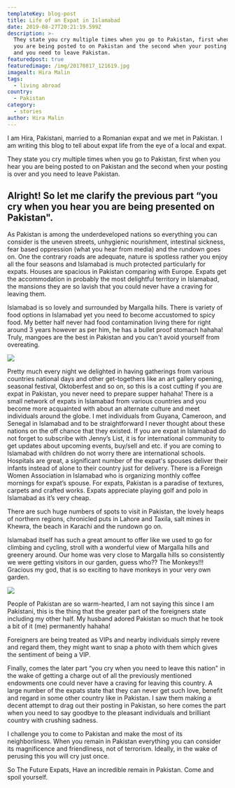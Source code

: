 ```yaml
---
templateKey: blog-post
title: Life of an Expat in Islamabad
date: 2019-08-27T20:21:19.599Z
description: >-
  They state you cry multiple times when you go to Pakistan, first when you hear
  you are being posted to on Pakistan and the second when your posting is over
  and you need to leave Pakistan.
featuredpost: true
featuredimage: /img/20170817_121619.jpg
imagealt: Hira Malin
tags:
  - living abroad
country:
  - Pakistan
category:
  - stories
author: Hira Malin
---
```

I am Hira, Pakistani, married to a Romanian expat and we met in Pakistan. I am writing this blog to tell about expat life from the eye of a local and expat.

They state you cry multiple times when you go to Pakistan, first when you hear you are being posted to on Pakistan and the second when your posting is over and you need to leave Pakistan. 

## Alright! So let me clarify the previous part “you cry when you hear you are being presented on Pakistan". 

As Pakistan is among the underdeveloped nations so everything you can consider is the uneven streets, unhygienic nourishment, intestinal sickness, fear based oppression (what you hear from media) and the rundown goes on. One the contrary roads are adequate, nature is spotless rather you enjoy all the four seasons and Islamabad is much protected particularly for expats. Houses are spacious in Pakistan comparing with Europe. Expats get the accommodation in probably the most delightful territory in Islamabad, the mansions they are so lavish that you could never have a craving for leaving them. 

Islamabad is so lovely and surrounded by Margalla hills. There is variety of food options in Islamabad yet you need to become accustomed to spicy food. My better half never had food contamination living there for right around 3 years however as per him, he has a bullet proof stomach hahaha! Truly, mangoes are the best in Pakistan and you can't avoid yourself from overeating.

![](/img/20170916_160027.jpg)

Pretty much every night we delighted in having gatherings from various countries national days and other get-togethers like an art gallery opening, seasonal festival, Oktoberfest and so on, so this is a cost cutting if you are expat in Pakistan, you never need to prepare supper hahaha! There is a small network of expats in Islamabad from various countries and you become more acquainted with about an alternate culture and meet individuals around the globe. I met individuals from Guyana, Cameroon, and Senegal in Islamabad and to be straightforward I never thought about these nations on the off chance that they existed. If you are expat in Islamabad do not forget to subscribe with Jenny’s List, it is for international community to get updates about upcoming events, buy/sell and etc. if you are coming to Islamabad with children do not worry there are international schools. Hospitals are great, a significant number of the expat's spouses deliver their infants instead of alone to their country just for delivery. There is a Foreign Women Association in Islamabad who is organizing monthly coffee mornings for expat’s spouse. For expats, Pakistan is a paradise of textures, carpets and crafted works. Expats appreciate playing golf and polo in Islamabad as it’s very cheap.

There are such huge numbers of spots to visit in Pakistan, the lovely heaps of northern regions, chronicled puts in Lahore and Taxila, salt mines in Khewra, the beach in Karachi and the rundown go on. 

Islamabad itself has such a great amount to offer like we used to go for climbing and cycling, stroll with a wonderful view of Margalla hills and greenery around. Our home was very close to Margalla hills so consistently we were getting visitors in our garden, guess who?? The Monkeys!!! Gracious my god, that is so exciting to have monkeys in your very own garden. 

![](/img/20170609_181759.jpg)

People of Pakistan are so warm-hearted, I am not saying this since I am Pakistani, this is the thing that the greater part of the foreigners state including my other half. My husband adored Pakistan so much that he took a bit of it (me) permanently hahaha!

Foreigners are being treated as VIPs and nearby individuals simply revere and regard them, they might want to snap a photo with them which gives the sentiment of being a VIP. 

Finally, comes the later part “you cry when you need to leave this nation" in the wake of getting a charge out of all the previously mentioned endowments one could never have a craving for leaving this country. A large number of the expats state that they can never get such love, benefit and regard in some other country like in Pakistan. I saw them making a decent attempt to drag out their posting in Pakistan, so here comes the part when you need to say goodbye to the pleasant individuals and brilliant country with crushing sadness. 

I challenge you to come to Pakistan and make the most of its neighborliness. When you remain in Pakistan everything you can consider its magnificence and friendliness, not of terrorism. Ideally, in the wake of perusing this you will cry just once. 

So The Future Expats, Have an incredible remain in Pakistan. Come and spoil yourself.
